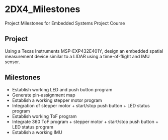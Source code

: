 # 2DX4_Milestones
Project Milestones for Embedded Systems Project Course

## Project
Using a Texas Instruments MSP-EXP432E401Y, design an embedded spatial measurement device similar to a LIDAR using a time-of-flight and IMU sensor.

## Milestones
- Establish working LED and push button program
- Generate pin-assignment map
- Establish a working stepper motor program
- Integration of stepper motor + start/stop push button + LED status program
- Establish working ToF program
- Integrate 360 ToF program + stepper motor + start/stop push button + LED status program
- Establish a working IMU

